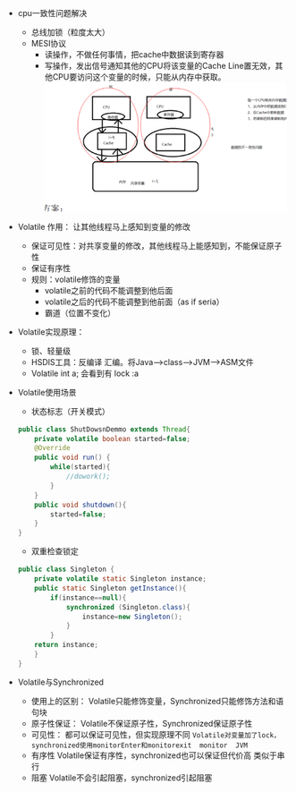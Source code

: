 - cpu一致性问题解决
    - 总线加锁（粒度太大）
    - MESI协议
        - 读操作，不做任何事情，把cache中数据读到寄存器
        - 写操作，发出信号通知其他的CPU将该变量的Cache Line置无效，其他CPU要访问这个变量的时候，只能从内存中获取。![](/assets/cpu_sync.png)
    
- Volatile
    作用： 让其他线程马上感知到变量的修改
    - 保证可见性：对共享变量的修改，其他线程马上能感知到，不能保证原子性
    - 保证有序性
    - 规则：volatile修饰的变量
        - volatile之前的代码不能调整到他后面
        - volatile之后的代码不能调整到他前面（as if seria）
        - 霸道（位置不变化）

- Volatile实现原理：
    - 锁、轻量级
    - HSDIS工具：反编译 汇编。将Java——>class——>JVM——>ASM文件
    - Volatile int a; 会看到有 lock :a

- Volatile使用场景
    - 状态标志（开关模式）
    ```java
    public class ShutDowsnDemmo extends Thread{
        private volatile boolean started=false;
        @Override
        public void run() {
            while(started){
                //dowork();
            }
        }
        public void shutdown(){
            started=false;
        }                    
    }
    ```
    
    - 双重检查锁定

    ```java
    public class Singleton {
        private volatile static Singleton instance;
        public static Singleton getInstance(){
            if(instance==null){    
                synchronized (Singleton.class){
                    instance=new Singleton();
                }
            }
        return instance;
        }
    }    
    ```
    
- Volatile与Synchronized
    - 使用上的区别：
        Volatile只能修饰变量，Synchronized只能修饰方法和语句块
    - 原子性保证：
        Volatile不保证原子性，Synchronized保证原子性
    - 可见性：
        都可以保证可见性，但实现原理不同
        `Volatile对变量加了lock，synchronized使用monitorEnter和monitorexit  monitor  JVM`
    - 有序性
        Volatile保证有序性，synchronized也可以保证但代价高 类似于串行
    - 阻塞
        Volatile不会引起阻塞，synchronized引起阻塞
    
    
    
    
    